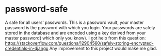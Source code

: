 # password-safe
A safe for all users' passwords.
This is a password vault, your master password is the password with which you login. Your passwords are safely stored in the database and are encoded using a key derived from your master password( which only you know).
I got help from this question: https://stackoverflow.com/questions/12904560/safely-storing-encrypted-credentials-in-django
Any improvement to this project would make me glad.
